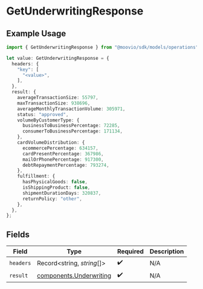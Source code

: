 # GetUnderwritingResponse

## Example Usage

```typescript
import { GetUnderwritingResponse } from "@moovio/sdk/models/operations";

let value: GetUnderwritingResponse = {
  headers: {
    "key": [
      "<value>",
    ],
  },
  result: {
    averageTransactionSize: 55797,
    maxTransactionSize: 938696,
    averageMonthlyTransactionVolume: 305971,
    status: "approved",
    volumeByCustomerType: {
      businessToBusinessPercentage: 72285,
      consumerToBusinessPercentage: 171134,
    },
    cardVolumeDistribution: {
      ecommercePercentage: 634157,
      cardPresentPercentage: 367986,
      mailOrPhonePercentage: 917300,
      debtRepaymentPercentage: 793274,
    },
    fulfillment: {
      hasPhysicalGoods: false,
      isShippingProduct: false,
      shipmentDurationDays: 320837,
      returnPolicy: "other",
    },
  },
};
```

## Fields

| Field                                                              | Type                                                               | Required                                                           | Description                                                        |
| ------------------------------------------------------------------ | ------------------------------------------------------------------ | ------------------------------------------------------------------ | ------------------------------------------------------------------ |
| `headers`                                                          | Record<string, *string*[]>                                         | :heavy_check_mark:                                                 | N/A                                                                |
| `result`                                                           | [components.Underwriting](../../models/components/underwriting.md) | :heavy_check_mark:                                                 | N/A                                                                |